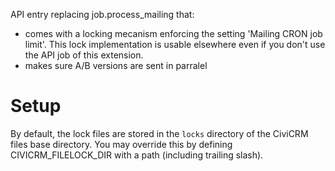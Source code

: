 API entry replacing job.process_mailing that:

 - comes with a locking mecanism enforcing the setting 'Mailing CRON job limit'. 
 This lock implementation is usable elsewhere even if you don't use the API job of this extension.
 - makes sure A/B versions are sent in parralel

# Setup
By default, the lock files are stored in the `locks` directory of the CiviCRM files base directory.
You may override this by defining CIVICRM_FILELOCK_DIR with a path (including trailing slash).

